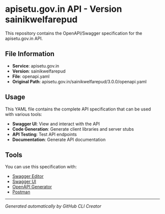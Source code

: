 # apisetu.gov.in API - Version sainikwelfarepud

This repository contains the OpenAPI/Swagger specification for the apisetu.gov.in API.

## File Information

- **Service**: apisetu.gov.in
- **Version**: sainikwelfarepud
- **File**: openapi.yaml
- **Original Path**: apisetu.gov.in/sainikwelfarepud/3.0.0/openapi.yaml

## Usage

This YAML file contains the complete API specification that can be used with various tools:

- **Swagger UI**: View and interact with the API
- **Code Generation**: Generate client libraries and server stubs
- **API Testing**: Test API endpoints
- **Documentation**: Generate API documentation

## Tools

You can use this specification with:

- [Swagger Editor](https://editor.swagger.io/)
- [Swagger UI](https://swagger.io/tools/swagger-ui/)
- [OpenAPI Generator](https://openapi-generator.tech/)
- [Postman](https://www.postman.com/)

---

*Generated automatically by GitHub CLI Creator*
